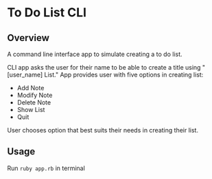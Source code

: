# To Do List CLI

## Overview
A command line interface app to simulate creating a to do list.

CLI app asks the user for their name to be able to create a title using "[user_name] List." App provides user with five options in creating list:
- Add Note
- Modify Note
- Delete Note
- Show List
- Quit

User chooses option that best suits their needs in creating their list.

## Usage
Run `ruby app.rb` in terminal
